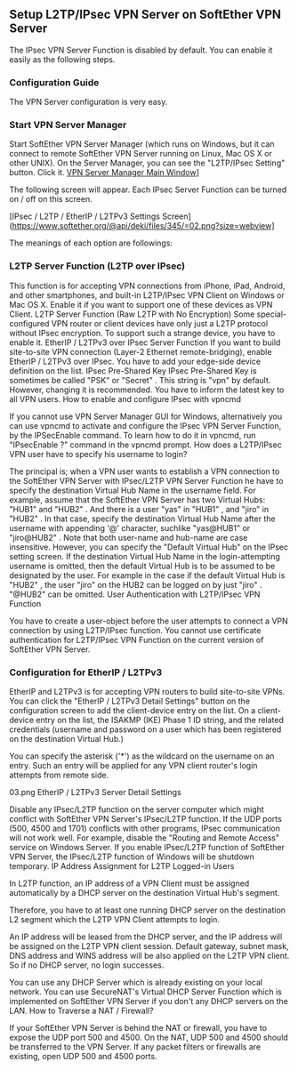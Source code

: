 ## Setup L2TP/IPsec VPN Server on SoftEther VPN Server

The IPsec VPN Server Function is disabled by default. You can enable it easily as the following steps.

### Configuration Guide

The VPN Server configuration is very easy.

### Start VPN Server Manager

Start SoftEther VPN Server Manager (which runs on Windows, but it can connect to remote SoftEther VPN Server running on Linux, Mac OS X or other UNIX). On the Server Manager, you can see the "L2TP/IPsec Setting" button. Click it.
[VPN Server Manager Main Window](https://www.softether.org/@api/deki/files/344/=01.png?size=webview)]


The following screen will appear. Each IPsec Server Function can be turned on / off on this screen.

[IPsec / L2TP / EtherIP / L2TPv3 Settings Screen](https://www.softether.org/@api/deki/files/345/=02.png?size=webview]

The meanings of each option are followings:

###  L2TP Server Function (L2TP over IPsec)

This function is for accepting VPN connections from iPhone, iPad, Android, and other smartphones, and built-in L2TP/IPsec VPN Client on Windows or Mac OS X. Enable it if you want to support one of these devices as VPN Client.
L2TP Server Function (Raw L2TP with No Encryption)
Some special-configured VPN router or client devices have only just a L2TP protocol without IPsec encryption. To support such a strange device, you have to enable it.
EtherIP / L2TPv3 over IPsec Server Function
If you want to build site-to-site VPN connection (Layer-2 Ethernet remote-bridging), enable EtherIP / L2TPv3 over IPsec. You have to add your edge-side device definition on the list.
IPsec Pre-Shared Key
IPsec Pre-Shared Key is sometimes be called "PSK" or "Secret" . This string is "vpn" by default. However, changing it is recommended. You have to inform the latest key to all VPN users.
How to enable and configure IPsec with vpncmd

If you cannot use VPN Server Manager GUI for Windows, alternatively you can use vpncmd to activate and configure the IPsec VPN Server Function, by the IPSecEnable command. To learn how to do it in vpncmd, run "IPsecEnable ?" command in the vpncmd prompt.
How does a L2TP/IPsec VPN user have to specify his username to login?

The principal is; when a VPN user wants to establish a VPN connection to the SoftEther VPN Server with IPsec/L2TP VPN Server Function he have to specify the destination Virtual Hub Name in the username field.
For example, assume that the SoftEther VPN Server has two Virtual Hubs: "HUB1" and "HUB2" . And there is a user "yas" in "HUB1" , and "jiro" in "HUB2" .
In that case, specify the destination Virtual Hub Name after the username with appending '@' character, suchlike "yas@HUB1" or "jiro@HUB2" . Note that both user-name and hub-name are case insensitive.
However, you can specify the "Default Virtual Hub" on the IPsec setting screen. If the destination Virtual Hub Name in the login-attempting username is omitted, then the default Virtual Hub is to be assumed to be designated by the user.
For example in the case if the default Virtual Hub is "HUB2" , the user "jiro" on the HUB2 can be logged on by just "jiro" . "@HUB2" can be omitted.
User Authentication with L2TP/IPsec VPN Function

You have to create a user-object before the user attempts to connect a VPN connection by using L2TP/IPsec function. You cannot use certificate authentication for L2TP/IPsec VPN Function on the current version of SoftEther VPN Server.

### Configuration for EtherIP / L2TPv3

EtherIP and L2TPv3 is for accepting VPN routers to build site-to-site VPNs. You can click the "EtherIP / L2TPv3 Detail Settings" button on the configuration screen to add the client-device entry on the list. On a client-device entry on the list, the ISAKMP (IKE) Phase 1 ID string, and the related credentials (username and password on a user which has been registered on the destination Virtual Hub.)

You can specify the asterisk ('*') as the wildcard on the username on an entry. Such an entry will be applied for any VPN client router's login attempts from remote side.


03.png
EtherIP / L2TPv3 Server Detail Settings

Disable any IPsec/L2TP function on the server computer which might conflict with SoftEther VPN Server's IPsec/L2TP function. If the UDP ports (500, 4500 and 1701) conflicts with other programs, IPsec communication will not work well.
For example, disable the "Routing and Remote Access" service on Windows Server.
If you enable IPsec/L2TP function of SoftEther VPN Server, the IPsec/L2TP function of Windows will be shutdown temporary.
IP Address Assignment for L2TP Logged-in Users

In L2TP function, an IP address of a VPN Client must be assigned automatically by a DHCP server on the destination Virtual Hub's segment.

Therefore, you have to at least one running DHCP server on the destination L2 segment which the L2TP VPN Client attempts to login.

An IP address will be leased from the DHCP server, and the IP address will be assigned on the L2TP VPN client session. Default gateway, subnet mask, DNS address and WINS address will be also applied on the L2TP VPN client. So if no DHCP server, no login successes.

You can use any DHCP Server which is already existing on your local network. You can use SecureNAT's Virtual DHCP Server Function which is implemented on SoftEther VPN Server if you don't any DHCP servers on the LAN.
How to Traverse a NAT / Firewall?

If your SoftEther VPN Server is behind the NAT or firewall, you have to expose the UDP port 500 and 4500. On the NAT, UDP 500 and 4500 should be transferred to the VPN Server. If any packet filters or firewalls are existing, open UDP 500 and 4500 ports.
